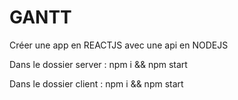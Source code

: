 # GANTT
Créer une app en REACTJS avec une api en NODEJS

Dans le dossier server : npm i && npm start

Dans le dossier client : npm i && npm start
